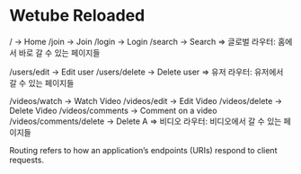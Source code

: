 # Wetube Reloaded

/ -> Home
/join -> Join
/login -> Login
/search -> Search
=> 글로벌 라우터: 홈에서 바로 갈 수 있는 페이지들

/users/edit -> Edit user
/users/delete -> Delete user
=> 유저 라우터: 유저에서 갈 수 있는 페이지들

/videos/watch -> Watch Video
/videos/edit -> Edit Video
/videos/delete -> Delete Video
/videos/comments -> Comment on a video
/videos/comments/delete -> Delete A
=> 비디오 라우터: 비디오에서 갈 수 있는 페이지들

Routing refers to how an application’s endpoints (URIs) respond to client requests.
